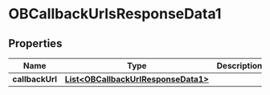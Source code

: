 
# OBCallbackUrlsResponseData1

## Properties
Name | Type | Description | Notes
------------ | ------------- | ------------- | -------------
**callbackUrl** | [**List&lt;OBCallbackUrlResponseData1&gt;**](OBCallbackUrlResponseData1.md) |  |  [optional]



